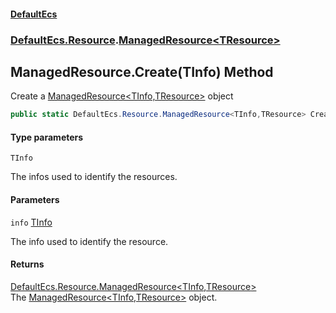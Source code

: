 #### [DefaultEcs](DefaultEcs.md 'DefaultEcs')
### [DefaultEcs.Resource](DefaultEcs.md#DefaultEcs.Resource 'DefaultEcs.Resource').[ManagedResource&lt;TResource&gt;](ManagedResource_TResource_.md 'DefaultEcs.Resource.ManagedResource<TResource>')

## ManagedResource<TResource>.Create<TInfo>(TInfo) Method

Create a [ManagedResource&lt;TInfo,TResource&gt;](ManagedResource_TInfo,TResource_.md 'DefaultEcs.Resource.ManagedResource<TInfo,TResource>') object

```csharp
public static DefaultEcs.Resource.ManagedResource<TInfo,TResource> Create<TInfo>(TInfo info);
```
#### Type parameters

<a name='DefaultEcs.Resource.ManagedResource_TResource_.Create_TInfo_(TInfo).TInfo'></a>

`TInfo`

The infos used to identify the resources.
#### Parameters

<a name='DefaultEcs.Resource.ManagedResource_TResource_.Create_TInfo_(TInfo).info'></a>

`info` [TInfo](ManagedResource_TResource_.Create_TInfo_(TInfo).md#DefaultEcs.Resource.ManagedResource_TResource_.Create_TInfo_(TInfo).TInfo 'DefaultEcs.Resource.ManagedResource<TResource>.Create<TInfo>(TInfo).TInfo')

The info used to identify the resource.

#### Returns
[DefaultEcs.Resource.ManagedResource&lt;](ManagedResource_TInfo,TResource_.md 'DefaultEcs.Resource.ManagedResource<TInfo,TResource>')[TInfo](ManagedResource_TResource_.Create_TInfo_(TInfo).md#DefaultEcs.Resource.ManagedResource_TResource_.Create_TInfo_(TInfo).TInfo 'DefaultEcs.Resource.ManagedResource<TResource>.Create<TInfo>(TInfo).TInfo')[,](ManagedResource_TInfo,TResource_.md 'DefaultEcs.Resource.ManagedResource<TInfo,TResource>')[TResource](ManagedResource_TResource_.md#DefaultEcs.Resource.ManagedResource_TResource_.TResource 'DefaultEcs.Resource.ManagedResource<TResource>.TResource')[&gt;](ManagedResource_TInfo,TResource_.md 'DefaultEcs.Resource.ManagedResource<TInfo,TResource>')  
The [ManagedResource&lt;TInfo,TResource&gt;](ManagedResource_TInfo,TResource_.md 'DefaultEcs.Resource.ManagedResource<TInfo,TResource>') object.